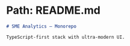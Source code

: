 # Path: README.md

```md
# SME Analytics – Monorepo

TypeScript-first stack with ultra-modern UI.
```
